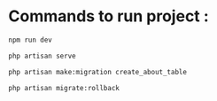 # Commands to run project :

```bash
npm run dev
```
```bash
php artisan serve
```
```bash
php artisan make:migration create_about_table
```
```bash
php artisan migrate:rollback 
```
